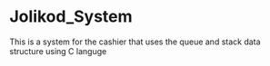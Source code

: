 # Jolikod_System
 This is a system for the cashier that uses the queue and stack data structure using C languge
